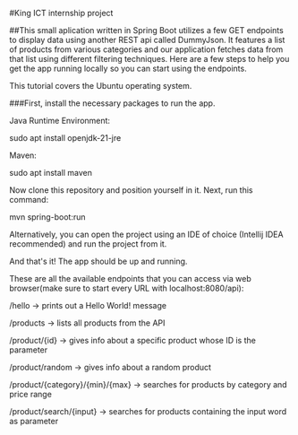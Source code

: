 #King ICT internship project

##This small aplication written in Spring Boot utilizes a few GET endpoints to display data using another REST api called DummyJson. It features a list of products from various categories and our application fetches data from that list using different filtering techniques. Here are a few steps to help you get the app running locally so you can start using the endpoints.

This tutorial covers the Ubuntu operating system.

###First, install the necessary packages to run the app.

Java Runtime Environment:

sudo apt install openjdk-21-jre

Maven:

sudo apt install maven

Now clone this repository and position yourself in it. Next, run this command:

mvn spring-boot:run

Alternatively, you can open the project using an IDE of choice (Intellij IDEA recommended) and run the project from it. 

And that's it! The app should be up and running.

These are all the available endpoints that you can access via web browser(make sure to start every URL with localhost:8080/api):

/hello -> prints out a Hello World! message

/products -> lists all products from the API

/product/{id} -> gives info about a specific product whose ID is the parameter

/product/random -> gives info about a random product

/product/{category}/{min}/{max} -> searches for products by category and price range

/product/search/{input} -> searches for products containing the input word as parameter

